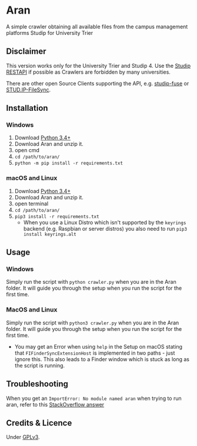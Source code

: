 # Aran

A simple crawler obtaining all available files from the campus management platforms
Studip for University Trier

## Disclaimer
This version works only for the University Trier and Studip 4.
Use the [Studip RESTAPI](https://docs.studip.de/develop/Entwickler/RESTAPI)
if possible as Crawlers are forbidden by many universities. 

There are other open Source Clients supporting the API, e.g. [studip-fuse](https://github.com/N-Coder/studip-fuse)
or [STUD.IP-FileSync](https://github.com/rockihack/Stud.IP-FileSync).

## Installation

### Windows

1. Download [Python 3.4+](https://www.python.org)
2. Download Aran and unzip it.
3. open cmd
4. ``` cd /path/to/aran/ ```
5. ```python -m pip install -r requirements.txt```

### macOS and Linux
1. Download [Python 3.4+](https://www.python.org)
2. Download Aran and unzip it.
3. open terminal
4. ``` cd /path/to/aran/ ```
5. ```pip3 install -r requirements.txt```
    + When you use a Linux Distro which isn't supported by the ```keyrings``` backend (e.g. Raspbian or server distros)
you also need to run ```pip3 install keyrings.alt```
## Usage

### Windows
Simply run the script with ``` python crawler.py ``` when you are in the Aran folder.
It will guide you through the setup when you run the script for the first time.

### MacOS and Linux
Simply run the script with ``` python3 crawler.py ``` when you are in the Aran folder.
It will guide you through the setup when you run the script for the first time.
+ You may get an Error when using ```help``` in the Setup on macOS stating that ```FIFinderSyncExtensionHost``` is
implemented in two paths - just ignore this. This also leads to a Finder window which is stuck
as long as the script is running.

## Troubleshooting

When you get an `ImportError: No module named aran` when trying to run aran, refer to this [StackOverflow answer](https://stackoverflow.com/a/35555959)

## Credits & Licence

Under [GPLv3](https://github.com/Xceron/studipcrawl/blob/master/LICENSE).
